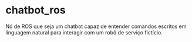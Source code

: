 # chatbot_ros
Nó de ROS que seja um chatbot capaz de entender comandos escritos em linguagem natural para interagir com um robô de serviço fictício.
